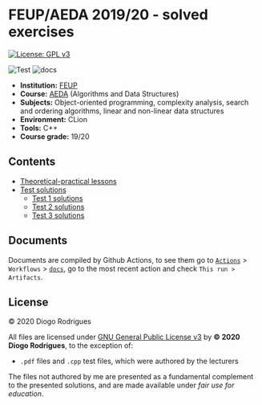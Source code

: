 # FEUP/AEDA 2019/20 - solved exercises

[![License: GPL v3](https://img.shields.io/badge/License-GPLv3-blue.svg)](https://www.gnu.org/licenses/gpl-3.0)

![Test](https://github.com/dmfrodrigues/feup-aeda-ex/workflows/test/badge.svg)
![docs](https://github.com/dmfrodrigues/feup-aeda-ex/workflows/docs/badge.svg)

- **Institution:** [FEUP](https://sigarra.up.pt/feup/en/web_page.Inicial)
- **Course:** [AEDA](https://sigarra.up.pt/feup/en/ucurr_geral.ficha_uc_view?pv_ocorrencia_id=436433) (Algorithms and Data Structures)
- **Subjects:** Object-oriented programming, complexity analysis, search and ordering algorithms, linear and non-linear data structures
- **Environment:** CLion
- **Tools:** C++
- **Course grade:** 19/20

## Contents

- [Theoretical-practical lessons](tp)
- [Test solutions](tests)
    - [Test 1 solutions](tests/test1)
    - [Test 2 solutions](tests/test2)
    - [Test 3 solutions](tests/test3)

## Documents

Documents are compiled by Github Actions, to see them go to [`Actions`](https://github.com/dmfrodrigues/feup-aeda-ex/actions) > `Workflows` > [`docs`](https://github.com/dmfrodrigues/feup-aeda-ex/actions?query=workflow%3Adocs), go to the most recent action and check `This run > Artifacts`.

## License

© 2020 Diogo Rodrigues

All files are licensed under [GNU General Public License v3](LICENSE) by **© 2020 Diogo Rodrigues**, to the exception of:
- `.pdf` files and `.cpp` test files, which were authored by the lecturers

The files not authored by me are presented as a fundamental complement to the presented solutions, and are made available under *fair use for education*.
